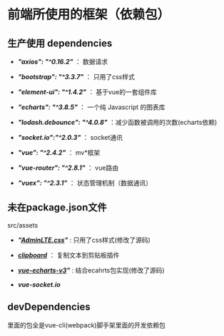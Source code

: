 # 前端所使用的框架（依赖包）

## 生产使用 dependencies

-  ***"axios": "^0.16.2"***  ： 数据请求

-  ***"bootstrap": "^3.3.7"*** ：  只用了css样式

-  ***"element-ui": "^1.4.2"*** ： 基于vue的一套组件库

-  ***"echarts": "^3.8.5"*** ： 一个纯 Javascript 的图表库

-  ***"lodash.debounce": "^4.0.8"*** ：减少函数被调用的次数(echarts依赖)

-  ***"socket.io":"^2.0.3"*** ： socket通讯

-  ***"vue": "^2.4.2"*** ： mv*框架
 
-  ***"vue-router": "^2.8.1"*** ： vue路由

-  ***"vuex": "^2.3.1"*** ： 状态管理机制（数据通讯）

## 未在package.json文件

src/assets

-  ***"[AdminLTE.css](https://adminlte.io/themes/AdminLTE/index2.html)"*** :  只用了css样式(修改了源码)
 
-  ***[clipboard](https://www.npmjs.com/package/clipboard)***  ：  复制文本到剪贴板插件

-  ***[vue-echarts-v3](https://www.npmjs.com/package/vue-echarts-v3)"*** : 结合ecahrts包实现(修改了源码)
 
-  ***vue-socket.io***


## devDependencies
 里面的包全是vue-cli(webpack)脚手架里面的开发依赖包

   
   



    